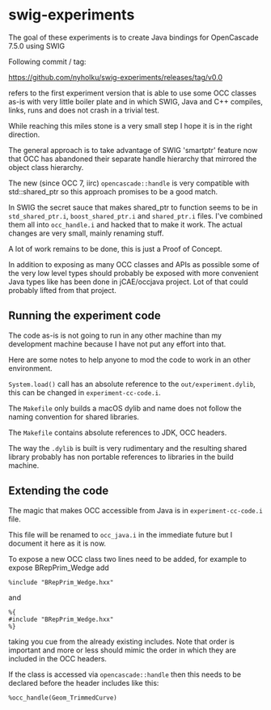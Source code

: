 # swig-experiments

The goal of these experiments is to create Java bindings for OpenCascade 7.5.0 using SWIG

Following commit / tag:

https://github.com/nyholku/swig-experiments/releases/tag/v0.0

refers to the first experiment version that is able to use some OCC classes as-is
with very little boiler plate and in which SWIG, Java and C++ compiles, links,
runs and does not crash in a trivial test.

While reaching  this miles stone is a very small step I hope it is in the right direction.

The general approach is to take advantage of SWIG 'smartptr' feature now that OCC has
abandoned their separate handle hierarchy that mirrored the object class hierarchy.

The new (since OCC 7, iirc) `opencascade::handle` is very compatible with std::shared_ptr
so this approach promises to be a good match.

In SWIG the secret sauce that makes shared_ptr to function seems to be in
`std_shared_ptr.i`, `boost_shared_ptr.i` and `shared_ptr.i` files. I've combined them
all into `occ_handle.i` and hacked that to make it work. The actual changes are
very small, mainly renaming stuff.

A lot of work remains to be done, this is just a Proof of Concept.

In addition to exposing as many OCC classes and APIs as possible some of
the very low level types should probably be exposed with more convenient
Java types like has been done in jCAE/occjava project. Lot of that
could probably lifted from that project.

## Running the experiment code

The code as-is is not going to run in any other machine than my development machine
because I have not put any effort into that.

Here are some notes to help anyone to mod the code to work in an other environment.

`System.load()` call has an absolute reference to the `out/experiment.dylib`, this
can be changed in `experiment-cc-code.i`.

The `Makefile` only builds a macOS dylib and  name does not follow the naming convention for shared libraries.

The `Makefile` contains absolute references to JDK, OCC headers.

The way the `.dylib` is built is very rudimentary and the resulting shared library probably has
non portable references to libraries in the build machine.



## Extending the code

The magic that makes OCC accessible from Java is in `experiment-cc-code.i` file.

This file will be renamed to `occ_java.i` in the immediate future but I document it here as it is now.

To expose a new OCC class two lines need to be added, for example to expose BRepPrim_Wedge add

```
%include "BRepPrim_Wedge.hxx"
```

and

```
%{
#include "BRepPrim_Wedge.hxx"
%}
```

taking you cue from the already existing includes. Note that order is important and
more or less should mimic the order in which they are included in the OCC headers.

If the class is accessed via `opencascade::handle` then this needs to be declared
before the header includes like this:

```
%occ_handle(Geom_TrimmedCurve)
```
